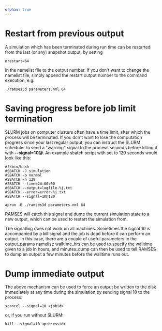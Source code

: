 ```yaml
---
orphan: true
---
```


# Restart from previous output #
A simulation which has been terminated during run time can be restarted from the last (or any) snapshot output, by setting
```
nrestart=64
```
in the namelist file to the output number. If you don't want to change the namelist file, simply append the restart output number to the command execution, e.g.
```
./ramses3d parameters.nml 64
```

# Saving progress before job limit termination #
SLURM jobs on computer clusters often have a time limit, after which the process will be terminated. If you don't want to lose the computation progress since your last regular output, you can instruct the SLURM scheduler to send a "warning" signal to the process <n> seconds before killing it with **--signal=10@<n>**. An example sbatch script with <n> set to 120 seconds would look like this:

```
#!/bin/bash
#SBATCH -J simulation
#SBATCH -p normal
#SBATCH -n 128
#SBATCH --time=24:00:00
#SBATCH --output=logfile-%j.txt
#SBATCH --error=error-%j.txt
#SBATCH --signal=10@120

aprun -B ./ramses3d parameters.nml 64
```

RAMSES will catch this signal and dump the current simulation state to a new output, which can be used to restart the simulation from.

The signalling does not work on all machines. Sometimes the signal 10 is accompanied by a kill signal and the job is dead before it can perform an output. In this case, there are a couple of useful parameters in the output_params namelist: walltime_hrs can be used to specify the walltime given to a job in hours, and minutes_dump can then be used to tell RAMSES to dump an output a few minutes before the walltime runs out.

# Dump immediate output #
The above mechanism can be used to force an output be written to the disk immediately at any time during the simulation by sending signal 10 to the process:
```
scancel --signal=10 <jobid>
```
or, if you run without SLURM:
```
kill --signal=10 <processid>
```
